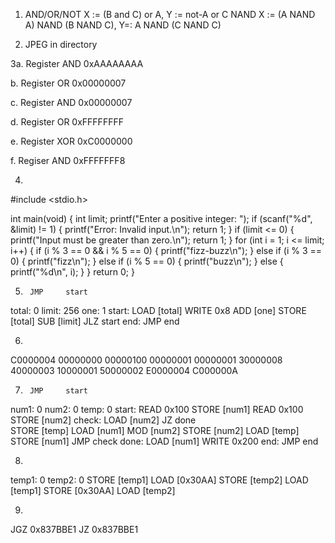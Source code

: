 1. AND/OR/NOT X := (B and C) or A, Y := not-A or C
   NAND X := (A NAND A) NAND (B NAND C), Y=: A NAND (C NAND C)

2. JPEG in directory

3a. Register AND 0xAAAAAAAA

b. Register OR 0x00000007

c. Register AND 0x00000007

d. Register OR 0xFFFFFFFF

e. Register XOR 0xC0000000

f. Regiser AND 0xFFFFFFF8

4.
#include <stdio.h>

int main(void) {
    int limit;
    printf("Enter a positive integer: ");
    if (scanf("%d", &limit) != 1) {
        printf("Error: Invalid input.\n");
        return 1;
    }
    if (limit <= 0) {
        printf("Input must be greater than zero.\n");
        return 1;
    }
    for (int i = 1; i <= limit; i++) {
        if (i % 3 == 0 && i % 5 == 0) {
            printf("fizz-buzz\n");
        } else if (i % 3 == 0) {
            printf("fizz\n");
        } else if (i % 5 == 0) {
            printf("buzz\n");
        } else {
            printf("%d\n", i);
        }
    }
    return 0;
}

5.
        JMP     start
total:  0
limit:  256
one:    1
start:  LOAD    [total]
        WRITE   0x8
        ADD     [one]
        STORE   [total]
        SUB     [limit]
        JLZ     start
end:    JMP     end

6.  
C0000004
00000000
00000100
00000001
00000001
30000008
40000003
10000001
50000002
E0000004
C000000A

7. 
        JMP     start
num1:   0
num2:   0
temp:   0
start:  READ    0x100
        STORE   [num1]
        READ    0x100
        STORE   [num2]
check:  LOAD    [num2]
        JZ      done  
        STORE   [temp]
        LOAD    [num1]
        MOD     [num2]
        STORE   [num2]
        LOAD    [temp]
        STORE   [num1]
        JMP     check
done:   LOAD    [num1]
        WRITE   0x200
end:    JMP     end

8.
temp1:  0
temp2:  0
        STORE   [temp1]
        LOAD    [0x30AA]
        STORE   [temp2]
        LOAD    [temp1]
        STORE   [0x30AA]
        LOAD    [temp2]

9.
JGZ   0x837BBE1
JZ    0x837BBE1
